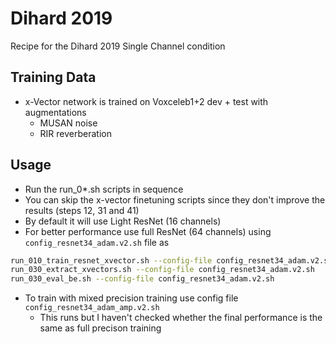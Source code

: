 # Dihard 2019 

Recipe for the Dihard 2019 Single Channel condition 

## Training Data

   - x-Vector network is trained on Voxceleb1+2 dev + test with augmentations
     - MUSAN noise
     - RIR reverberation


## Usage

   - Run the run_0*.sh scripts in sequence
   - You can skip the x-vector finetuning scripts since they don't improve the results (steps 12, 31 and 41)
   - By default it will use Light ResNet (16 channels)
   - For better performance use full ResNet (64 channels) using `config_resnet34_adam.v2.sh` file as
```bash
run_010_train_resnet_xvector.sh --config-file config_resnet34_adam.v2.sh
run_030_extract_xvectors.sh --config-file config_resnet34_adam.v2.sh
run_030_eval_be.sh --config-file config_resnet34_adam.v2.sh
```

   - To train with mixed precision training use config file `config_resnet34_adam_amp.v2.sh`
     - This runs but I haven't checked whether the final performance is the same as full precison training
